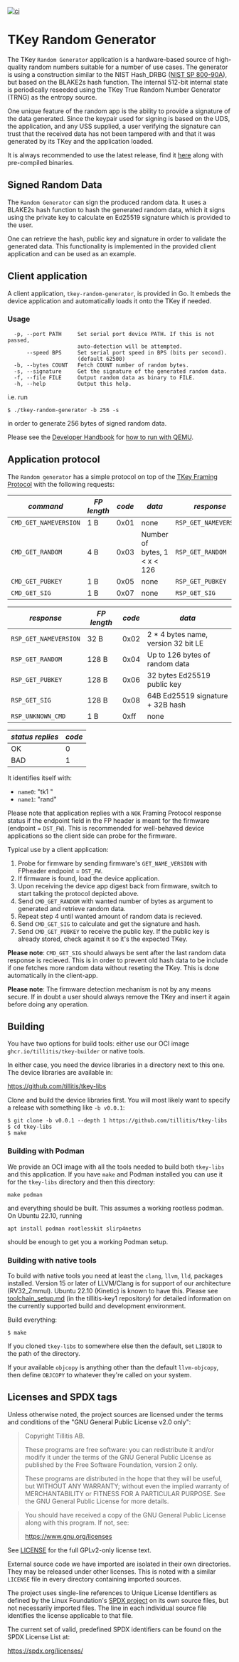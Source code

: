 [![ci](https://github.com/tillitis/tkey-random-generator/actions/workflows/ci.yaml/badge.svg?event=push)](https://github.com/tillitis/tkey-random-generator/actions/workflows/ci.yaml)

# TKey Random Generator

The TKey `Random Generator` application is a hardware-based source of
high-quality random numbers suitable for a number of use cases. The
generator is using a construction similar to the NIST Hash_DRBG ([NIST
SP 800-90A](https://csrc.nist.gov/pubs/sp/800/90/a/r1/final)), but
based on the BLAKE2s hash function. The internal 512-bit internal
state is periodically reseeded using the TKey True Random Number
Generator (TRNG) as the entropy source.

One unique feature of the random app is the ability to provide a
signature of the data generated. Since the keypair used for signing is
based on the UDS, the application, and any USS supplied, a user
verifying the signature can trust that the received data has not been
tampered with and that it was generated by its TKey and the
application loaded.


It is always recommended to use the latest release, find it
[here](https://github.com/tillitis/tkey-random-generator/releases/)
along with pre-compiled binaries.

## Signed Random Data
The `Random Generator` can sign the produced random data. It uses a
BLAKE2s hash function to hash the generated random data, which it
signs using the private key to calculate en Ed25519 signature which is
provided to the user.

One can retrieve the hash, public key and signature in order to
validate the generated data. This functionality is implemented in
the provided client application and can be used as an example.

## Client application
A client application, `tkey-random-generator`, is provided in Go. It
embeds the device application and automatically loads it onto the
TKey if needed.

### Usage
```
  -p, --port PATH     Set serial port device PATH. If this is not passed,
                      auto-detection will be attempted.
      --speed BPS     Set serial port speed in BPS (bits per second).
                      (default 62500)
  -b, --bytes COUNT   Fetch COUNT number of random bytes.
  -s, --signature     Get the signature of the generated random data.
  -f, --file FILE     Output random data as binary to FILE.
  -h, --help          Output this help.
  ```

i.e. run

```
$ ./tkey-random-generator -b 256 -s
```
in order to generate 256 bytes of signed random data.

Please see the [Developer
Handbook](https://dev.tillitis.se/tools/#qemu) for [how to run with
QEMU](https://dev.tillitis.se/tools/#qemu).


## Application protocol

The `Random generator` has a simple protocol on top of the [TKey
Framing Protocol](https://dev.tillitis.se/protocol/#framing-protocol)
with the following requests:

| *command*             | *FP length* | *code* | *data*                              | *response*            |
|-----------------------|-------------|--------|-------------------------------------|-----------------------|
| `CMD_GET_NAMEVERSION` | 1 B         | 0x01   | none                                | `RSP_GET_NAMEVERSION` |
| `CMD_GET_RANDOM`      | 4 B         | 0x03   | Number of bytes, 1 < x < 126        | `RSP_GET_RANDOM`      |
| `CMD_GET_PUBKEY`      | 1 B         | 0x05   | none                                | `RSP_GET_PUBKEY`      |
| `CMD_GET_SIG`         | 1 B         | 0x07   | none                                | `RSP_GET_SIG`         |


| *response*            | *FP length* | *code* | *data*                              |
|-----------------------|-------------|--------|-------------------------------------|
| `RSP_GET_NAMEVERSION` | 32 B        | 0x02   | 2 * 4 bytes name, version 32 bit LE |
| `RSP_GET_RANDOM`      | 128 B       | 0x04   | Up to 126 bytes of random data      |
| `RSP_GET_PUBKEY`      | 128 B       | 0x06   | 32 bytes Ed25519 public key         |
| `RSP_GET_SIG`         | 128 B       | 0x08   | 64B Ed25519 signature + 32B hash    |
| `RSP_UNKNOWN_CMD`     | 1 B         | 0xff   | none                                |

| *status replies* | *code* |
|------------------|--------|
| OK               | 0      |
| BAD              | 1      |

It identifies itself with:

- `name0`: "tk1  "
- `name1`: "rand"

Please note that application replies with a `NOK` Framing Protocol
response status if the endpoint field in the FP header is meant for
the firmware (endpoint = `DST_FW`). This is recommended for
well-behaved device applications so the client side can probe for the
firmware.

Typical use by a client application:

1. Probe for firmware by sending firmware's `GET_NAME_VERSION` with
   FPheader endpoint = `DST_FW`.
2. If firmware is found, load the device application.
3. Upon receiving the device app digest back from firmware, switch to
   start talking the protocol depicted above.
4. Send `CMD_GET_RANDOM` with wanted number of bytes as argument to
   generated and retrieve random data.
5. Repeat step 4 until wanted amount of random data is recieved.
6. Send `CMD_GET_SIG` to calculate and get the signature and hash.
8. Send `CMD_GET_PUBKEY` to receive the public key. If the public
   key is already stored, check against it so it's the expected TKey.

**Please note**: `CMD_GET_SIG` should always be sent after the last
random data response is recieved. This is in order to prevent old
hash data to be include if one fetches more random data without
reseting the TKey. This is done automatically in the client-app.

**Please note**: The firmware detection mechanism is not by any means
secure. If in doubt a user should always remove the TKey and insert it
again before doing any operation.

## Building

You have two options for build tools: either use our OCI image
`ghcr.io/tillitis/tkey-builder` or native tools.

In either case, you need the device libraries in a directory next to
this one. The device libraries are available in:

https://github.com/tillitis/tkey-libs

Clone and build the device libraries first. You will most likely want
to specify a release with something like `-b v0.0.1`:

```
$ git clone -b v0.0.1 --depth 1 https://github.com/tillitis/tkey-libs
$ cd tkey-libs
$ make
```

### Building with Podman

We provide an OCI image with all the tools needed to build both `tkey-libs`
and this application. If you have `make` and Podman installed you can use it
for the `tkey-libs` directory and then this directory:

```
make podman
```

and everything should be built. This assumes a working rootless
podman. On Ubuntu 22.10, running

```
apt install podman rootlesskit slirp4netns
```

should be enough to get you a working Podman setup.

### Building with native tools

To build with native tools you need at least the `clang`, `llvm`,
`lld`, packages installed. Version 15 or later of LLVM/Clang is for
support of our architecture (RV32\_Zmmul). Ubuntu 22.10 (Kinetic) is
known to have this. Please see
[toolchain_setup.md](https://github.com/tillitis/tillitis-key1/blob/main/doc/toolchain_setup.md)
(in the tillitis-key1 repository) for detailed information on the
currently supported build and development environment.

Build everything:

```
$ make
```

If you cloned `tkey-libs` to somewhere else then the default, set
`LIBDIR` to the path of the directory.

If your available `objcopy` is anything other than the default
`llvm-objcopy`, then define `OBJCOPY` to whatever they're called on
your system.

## Licenses and SPDX tags

Unless otherwise noted, the project sources are licensed under the
terms and conditions of the "GNU General Public License v2.0 only":

> Copyright Tillitis AB.
>
> These programs are free software: you can redistribute it and/or
> modify it under the terms of the GNU General Public License as
> published by the Free Software Foundation, version 2 only.
>
> These programs are distributed in the hope that they will be useful,
> but WITHOUT ANY WARRANTY; without even the implied warranty of
> MERCHANTABILITY or FITNESS FOR A PARTICULAR PURPOSE. See the GNU
> General Public License for more details.

> You should have received a copy of the GNU General Public License
> along with this program. If not, see:
>
> https://www.gnu.org/licenses

See [LICENSE](LICENSE) for the full GPLv2-only license text.

External source code we have imported are isolated in their own
directories. They may be released under other licenses. This is noted
with a similar `LICENSE` file in every directory containing imported
sources.

The project uses single-line references to Unique License Identifiers
as defined by the Linux Foundation's [SPDX project](https://spdx.org/)
on its own source files, but not necessarily imported files. The line
in each individual source file identifies the license applicable to
that file.

The current set of valid, predefined SPDX identifiers can be found on
the SPDX License List at:

https://spdx.org/licenses/
